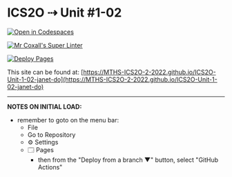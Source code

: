 # ICS2O ⇢ Unit #1-02

[![Open in Codespaces](https://classroom.github.com/assets/launch-codespace-f4981d0f882b2a3f0472912d15f9806d57e124e0fc890972558857b51b24a6f9.svg)](https://classroom.github.com/open-in-codespaces?assignment_repo_id=10074128)

[![Mr Coxall's Super Linter](https://github.com/MTHS-ICS2O-2-2022/ICS2O-Unit-1-02-janet-do/workflows/Mr%20Coxall's%20Super%20Linter/badge.svg)](https://github.com/MTHS-ICS2O-2-2022/ICS2O-Unit-1-02-janet-do/actions)

[![Deploy Pages](https://github.com/MTHS-ICS2O-2-2022/ICS2O-Unit-1-02-janet-do/workflows/Deploy%20Pages/badge.svg)](https://github.com/MTHS-ICS2O-2-2022/ICS2O-Unit-1-02-janet-do/actions)

This site can be found at: [https://MTHS-ICS2O-2-2022.github.io/ICS2O-Unit-1-02-janet-do](https://MTHS-ICS2O-2-2022.github.io/ICS2O-Unit-1-02-janet-do)

---

**NOTES ON INITIAL LOAD:**
- remember to goto on the menu bar:
  - File
  - Go to Repository
  - ⚙ Settings
  - 🗔 Pages
    - then from the "Deploy from a branch ▼" button, select "GitHub Actions"
